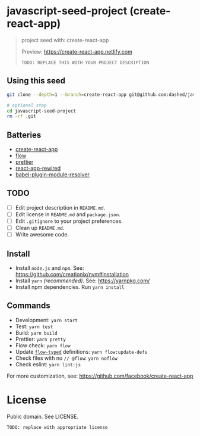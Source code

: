 # javascript-seed-project (create-react-app)

> project seed with: create-react-app
>
> Preview: https://create-react-app.netlify.com
>
> `TODO: REPLACE THIS WITH YOUR PROJECT DESCRIPTION`

## Using this seed

```sh
git clone --depth=1 --branch=create-react-app git@github.com:dashed/javascript-seed-project.git

# optional step
cd javascript-seed-project
rm -rf .git
```

## Batteries

- [create-react-app](https://github.com/facebook/create-react-app)
- [flow](https://flow.org/)
- [prettier](https://github.com/prettier/prettier)
- [react-app-rewired](https://github.com/timarney/react-app-rewired)
- [babel-plugin-module-resolver](https://github.com/tleunen/babel-plugin-module-resolver)

## TODO

- [ ] Edit project description in `README.md`.
- [ ] Edit license in `README.md` and `package.json`.
- [ ] Edit `.gitignore` to your project preferences.
- [ ] Clean up `README.md`.
- [ ] Write awesome code.

## Install

- Install `node.js` and `npm`. See: https://github.com/creationix/nvm#installation
- Install `yarn` _(recommended)_. See: https://yarnpkg.com/
- Install npm dependencies. Run `yarn install`

## Commands

- Development: `yarn start`
- Test: `yarn test`
- Build: `yarn build`
- Prettier: `yarn pretty`
- Flow check: `yarn flow`
- Update [`flow-typed`](https://github.com/flowtype/flow-typed) definitions: `yarn flow:update-defs`
- Check files with no `// @flow`: `yarn noflow`
- Check eslint: `yarn lint:js`

For more customization, see: https://github.com/facebook/create-react-app

# License

Public domain. See LICENSE.

`TODO: replace with appropriate license`
